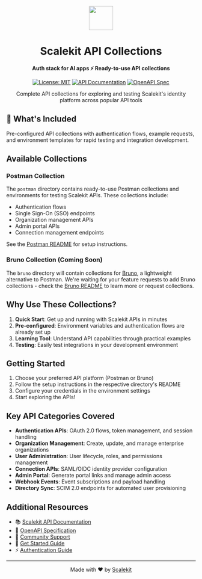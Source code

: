 <p align="center">
  <a href="https://scalekit.com" target="_blank" rel="noopener noreferrer">
    <picture>
      <img src="https://cdn.scalekit.cloud/v1/scalekit-logo-dark.svg" height="64">
    </picture>
  </a>
</p>

<h1 align="center">
  Scalekit API Collections
</h1>

<p align="center">
  <strong>Auth stack for AI apps ⚡ Ready-to-use API collections</strong>
</p>

<p align="center">
  <a href="https://github.com/scalekit-inc/api-collections/blob/main/LICENSE"><img src="https://img.shields.io/badge/License-MIT-yellow.svg" alt="License: MIT"></a>
  <a href="https://docs.scalekit.com/apis"><img src="https://img.shields.io/badge/docs-API%20Reference-blue" alt="API Documentation"></a>
  <a href="/spec/"><img src="https://img.shields.io/badge/OpenAPI-3.0-brightgreen" alt="OpenAPI Spec"></a>
</p>

<p align="center">
  Complete API collections for exploring and testing Scalekit's identity platform across popular API tools
</p>

## 🚀 What's Included

Pre-configured API collections with authentication flows, example requests, and environment templates for rapid testing and integration development.

## Available Collections

### Postman Collection

The `postman` directory contains ready-to-use Postman collections and environments for testing Scalekit APIs. These collections include:

- Authentication flows
- Single Sign-On (SSO) endpoints
- Organization management APIs
- Admin portal APIs
- Connection management endpoints

See the [Postman README](./postman/README.md) for setup instructions.

### Bruno Collection (Coming Soon)

The `bruno` directory will contain collections for [Bruno](https://www.usebruno.com/), a lightweight alternative to Postman. We're waiting for your feature requests to add Bruno collections - check the [Bruno README](./bruno/README.md) to learn more or request collections.

## Why Use These Collections?

1. **Quick Start**: Get up and running with Scalekit APIs in minutes
2. **Pre-configured**: Environment variables and authentication flows are already set up
3. **Learning Tool**: Understand API capabilities through practical examples
4. **Testing**: Easily test integrations in your development environment

## Getting Started

1. Choose your preferred API platform (Postman or Bruno)
2. Follow the setup instructions in the respective directory's README
3. Configure your credentials in the environment settings
4. Start exploring the APIs!

## Key API Categories Covered

- **Authentication APIs**: OAuth 2.0 flows, token management, and session handling
- **Organization Management**: Create, update, and manage enterprise organizations
- **User Administration**: User lifecycle, roles, and permissions management  
- **Connection APIs**: SAML/OIDC identity provider configuration
- **Admin Portal**: Generate portal links and manage admin access
- **Webhook Events**: Event subscriptions and payload handling
- **Directory Sync**: SCIM 2.0 endpoints for automated user provisioning

## Additional Resources

- 📚 [Scalekit API Documentation](https://docs.scalekit.com/apis)
- 🔧 [OpenAPI Specification](/spec/)
- 💬 [Community Support](https://github.com/scalekit-inc/scalekit-sdk-node-js/discussions)  
- 🎯 [Get Started Guide](https://docs.scalekit.com/quick-start-guide)
- ⚡ [Authentication Guide](https://docs.scalekit.com/best-practices/authentication)

---

<p align="center">
  Made with ❤️ by <a href="https://scalekit.com">Scalekit</a>
</p>
